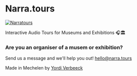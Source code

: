 # Narra.tours

[![Narratours](https://img.shields.io/badge/Audiogids-blue?style=flat&link=https://narra.tours)](https://narra.tours)

Interactive Audio Tours for Museums and Exhibitions 🎧🏛️

### Are you an organiser of a musem or exhibition?

Send us a message and we'll help you out! [hello@narra.tours](mailto:hello@narra.tours)

Made in Mechelen by [Yordi Verbeeck](https://yordi.net)
